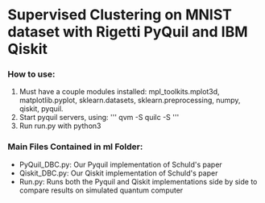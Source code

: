 # Supervised Clustering on MNIST dataset with Rigetti PyQuil and IBM Qiskit

### How to use:
1. Must have a couple modules installed: mpl_toolkits.mplot3d, matplotlib.pyplot,
   sklearn.datasets, sklearn.preprocessing, numpy, qiskit, pyquil.
2. Start pyquil servers, using:
'''
qvm -S
quilc -S
'''
3. Run run.py with python3


### Main Files Contained in ml Folder:

* PyQuil_DBC.py: Our Pyquil implementation of Schuld's paper
* Qiskit_DBC.py: Our Qiskit implementation of Schuld's paper
* Run.py: Runs both the Pyquil and Qiskit implementations side by side to compare results on simulated quantum computer
